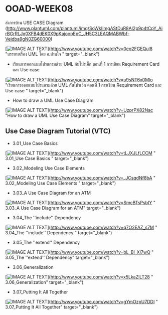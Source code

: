 # OOAD-WEEK08

ส่งการบ้าน USE CASE Diagram
(http://www.plantuml.com/plantuml/img/SoWkIImgAStDuR8AI2p9p4tCpY_AirBGrRLJq0XFB4dEK0X9pKajoopEpC_JH5C3LEAQMABWbf-Veidba9gN0ZG60000)

[![IMAGE ALT TEXT](http://img.youtube.com/vi/0eq2FGEQul8/0.jpg)](http://www.youtube.com/watch?v=0eq2FGEQul8 "บรรยายเรื่อง UML โดย อ.ปานใจ  " target="_blank") 

* เรียนการออกแบบโปรแกรมด้วย UML กับโปรเอิ๊ก ตอนที่ 1 การเขียน Requirement Card และ Use case   

[![IMAGE ALT TEXT](http://img.youtube.com/vi/u9sNT6x0Mlo/0.jpg)](http://www.youtube.com/watch?v=u9sNT6x0Mlo "เรียนการออกแบบโปรแกรมด้วย UML กับโปรเอิ๊ก ตอนที่ 1 การเขียน Requirement Card และ Use case " target="_blank") 

* How to draw a UML Use Case Diagram

[![IMAGE ALT TEXT](http://img.youtube.com/vi/UzprPX82Nac/0.jpg)](http://www.youtube.com/watch?v=UzprPX82Nac "How to draw a UML Use Case Diagram" target="_blank") 

## Use Case Diagram Tutorial (VTC)

* 3.01_Use Case Basics  

[![IMAGE ALT TEXT](http://img.youtube.com/vi/tLJXJLfLCCM/0.jpg)](http://www.youtube.com/watch?v=tLJXJLfLCCM " 3.01_Use Case Basics " target="_blank") 

* 3.02_Modeling Use Case Elements  

[![IMAGE ALT TEXT](http://img.youtube.com/vi/_JCsqdNf8bA/0.jpg)](http://www.youtube.com/watch?v=_JCsqdNf8bA " 3.02_Modeling Use Case Elements " target="_blank") 
 
* 3.03_A Use Case Diagram for an ATM  

[![IMAGE ALT TEXT](http://img.youtube.com/vi/SmcBTsPsbIY/0.jpg)](http://www.youtube.com/watch?v=SmcBTsPsbIY " 3.03_A Use Case Diagram for an ATM" target="_blank") 

 

* 3.04_The ''include'' Dependency  

[![IMAGE ALT TEXT](http://img.youtube.com/vi/q7O2EAZ_s7M/0.jpg)](http://www.youtube.com/watch?v=q7O2EAZ_s7M " 3.04_The ''include'' Dependency " target="_blank") 

 

* 3.05_The ''extend'' Dependency  

[![IMAGE ALT TEXT](http://img.youtube.com/vi/bL_Bl_Xl7wQ/0.jpg)](http://www.youtube.com/watch?v=bL_Bl_Xl7wQ " 3.05_The ''extend'' Dependency" target="_blank") 

 
* 3.06_Generalization  

[![IMAGE ALT TEXT](http://img.youtube.com/vi/x5LkaZlLT28/0.jpg)](http://www.youtube.com/watch?v=x5LkaZlLT28 " 3.06_Generalization" target="_blank") 

 
* 3.07_Putting It All Together  

[![IMAGE ALT TEXT](http://img.youtube.com/vi/gYmOzpU7DDI/0.jpg)](http://www.youtube.com/watch?v=gYmOzpU7DDI " 3.07_Putting It All Together" target="_blank") 
 

